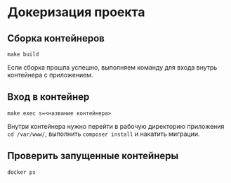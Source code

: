 # Докеризация проекта

## Сборка контейнеров
~~~
make build
~~~
Если сборка прошла успешно, выполняем команду для входа внутрь контейнера с приложением.
## Вход в контейнер
~~~
make exec s=<название контейнера>
~~~
Внутри контейнера нужно перейти в рабочую директорию приложения `cd /var/www/`, выполнить `composer install` и накатить миграции.
## Проверить запущенные контейнеры
~~~
docker ps
~~~

